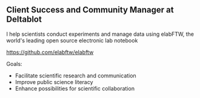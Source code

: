 ## Client Success and Community Manager at Deltablot

I help scientists conduct experiments and manage data using elabFTW, the world's leading open source electronic lab notebook

https://github.com/elabftw/elabftw

Goals:

- Facilitate scientific research and communication
- Improve public science literacy
- Enhance possibilities for scientific collaboration





<!--
**sjkoke/sjkoke** is a ✨ _special_ ✨ repository because its `README.md` (this file) appears on your GitHub profile.

Here are some ideas to get you started:

- 🔭 I’m currently working on ...
- 🌱 I’m currently learning ...
- 👯 I’m looking to collaborate on ...
- 🤔 I’m looking for help with ...
- 💬 Ask me about ...
- 📫 How to reach me: ...
- 😄 Pronouns: ...
- ⚡ Fun fact: ...
-->
